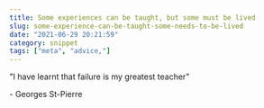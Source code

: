 ```yaml
---
title: Some experiences can be taught, but some must be lived
slug: some-experience-can-be-taught-some-needs-to-be-lived
date: "2021-06-29 20:21:59"
category: snippet
tags: ["meta", "advice,"]
---
```


"I have learnt that failure is my greatest teacher"

\- Georges St-Pierre
